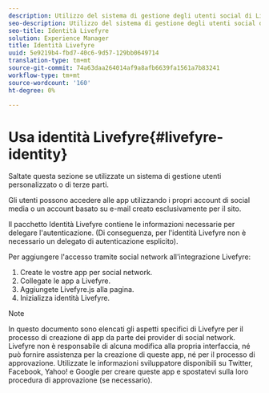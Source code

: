 ```yaml
---
description: Utilizzo del sistema di gestione degli utenti social di Livefyre.
seo-description: Utilizzo del sistema di gestione degli utenti social di Livefyre.
seo-title: Identità Livefyre
solution: Experience Manager
title: Identità Livefyre
uuid: 5e9219b4-fbd7-40c6-9d57-129bb0649714
translation-type: tm+mt
source-git-commit: 74a63daa264014af9a8afb6639fa1561a7b83241
workflow-type: tm+mt
source-wordcount: '160'
ht-degree: 0%

---
```



# Usa identità Livefyre{#livefyre-identity}

Saltate questa sezione se utilizzate un sistema di gestione utenti personalizzato o di terze parti.

Gli utenti possono accedere alle app utilizzando i propri account di social media o un account basato su e-mail creato esclusivamente per il sito.

Il pacchetto Identità Livefyre contiene le informazioni necessarie per delegare l&#39;autenticazione. (Di conseguenza, per l&#39;identità Livefyre non è necessario un delegato di autenticazione esplicito).

Per aggiungere l&#39;accesso tramite social network all&#39;integrazione Livefyre:

1. Create le vostre app per social network.
1. Collegate le app a Livefyre.
1. Aggiungete Livefyre.js alla pagina.
1. Inizializza identità Livefyre.

>[!NOTE]
>
>In questo documento sono elencati gli aspetti specifici di Livefyre per il processo di creazione di app da parte dei provider di social network. Livefyre non è responsabile di alcuna modifica alla propria interfaccia, né può fornire assistenza per la creazione di queste app, né per il processo di approvazione. Utilizzate le informazioni sviluppatore disponibili su Twitter, Facebook, Yahoo! e Google per creare queste app e spostatevi sulla loro procedura di approvazione (se necessario).

